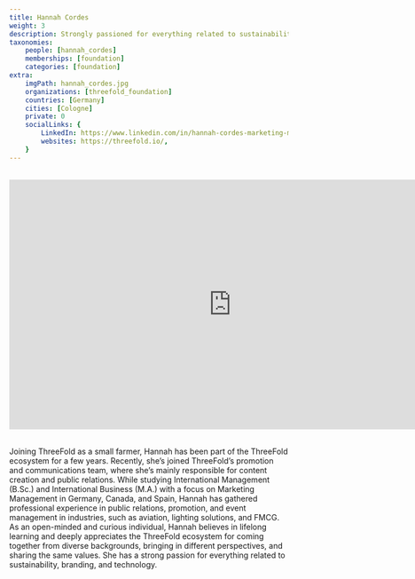 ```yaml
---
title: Hannah Cordes
weight: 3
description: Strongly passioned for everything related to sustainability, branding, and technology.
taxonomies:
    people: [hannah_cordes]
    memberships: [foundation]
    categories: [foundation]
extra:
    imgPath: hannah_cordes.jpg
    organizations: [threefold_foundation]
    countries: [Germany]
    cities: [Cologne]
    private: 0
    socialLinks: {
        LinkedIn: https://www.linkedin.com/in/hannah-cordes-marketing-management/,
        websites: https://threefold.io/,
    }
---
```


<BR>
<div class="aspect-w-16 aspect-h-9">
<iframe src="https://player.vimeo.com/video/596392374" width="800" height="450" frameborder="0" allow="autoplay; fullscreen" allowfullscreen></iframe>
</div>
<BR>


Joining ThreeFold as a small farmer, Hannah has been part of the ThreeFold ecosystem for a few years. Recently, she’s joined ThreeFold’s promotion and communications team, where she’s mainly responsible for content creation and public relations. While studying International Management (B.Sc.) and International Business (M.A.) with a focus on Marketing Management in Germany, Canada, and Spain, Hannah has gathered professional experience in public relations, promotion, and event management in industries, such as aviation, lighting solutions, and FMCG. As an open-minded and curious individual, Hannah believes in lifelong learning and deeply appreciates the ThreeFold ecosystem for coming together from diverse backgrounds, bringing in different perspectives, and sharing the same values. She has a strong passion for everything related to sustainability, branding, and technology.
